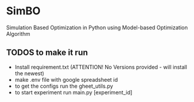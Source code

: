 # SimBO
Simulation Based Optimization in Python using Model-based Optimization Algorithm

## TODOS to make it run
- Install requirement.txt (ATTENTION! No Versions provided - will install the newest)
- make .env file with google spreadsheet id
- to get the configs run the gheet_utils.py
- to start experiment run main.py [experiment_id]
